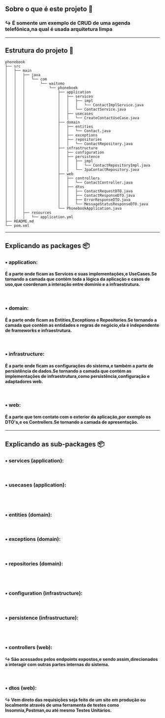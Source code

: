 ## Sobre o que é este projeto 🚀
### ↪ É somente um exemplo de CRUD de uma agenda telefônica,na qual é usada arquitetura limpa

---------------------------------------------------------------------


## Estrutura do projeto 🔗
```
phonebook
├── src
│   ├── main
│   │   ├── java
│   │   │   └── com
│   │   │       └── waitomo
│   │   │           └── phonebook
│   │   │               ├── application
│   │   │               │   ├── services
│   │   │               │   │   ├── impl
│   │   │               │   │   │   └── ContactImplService.java
│   │   │               │   │   └── ContactService.java
│   │   │               │   ├── usecases
│   │   │               │   │   └── CreateContactUseCase.java
│   │   │               ├── domain
│   │   │               │   ├── entities
│   │   │               │   │   └── Contact.java
│   │   │               │   ├── exceptions
│   │   │               │   ├── repositories
│   │   │               │   │   └── ContactRepository.java
│   │   │               ├── infrastructure
│   │   │               │   ├── configuration
│   │   │               │   ├── persistence
│   │   │               │   │   ├── impl
│   │   │               │   │   │   └── ContactRepositoryImpl.java
│   │   │               │   │   └── JpaContactRepository.java
│   │   │               ├── web
│   │   │               │   ├── controllers
│   │   │               │   │   └── ContactController.java
│   │   │               │   ├── dtos
│   │   │               │   │   ├── ContactRequestDTO.java
│   │   │               │   │   ├── ContactResponseDTO.java
│   │   │               │   │   ├── ErrorResponseDTO.java
│   │   │               │   │   └── MessageStatusResponseDTO.java
│   │   │               └── PhonebookApplication.java
│   │   ├── resources
│   │   │   └── application.yml
├── README.md
└── pom.xml
```

-----------------------------------------------------------------------------

## Explicando as packages 📦

### ▪ application:
#### É a parte onde ficam as Services e suas implementações,e UseCases.Se tornando a camada que contém toda a lógica da aplicação e casos de uso,que coordenam a interação entre domínio e a infraestrutura.

<br>

### ▪ domain:
#### É a parte onde ficam as Entities,Exceptions e Repositories.Se tornando a camada que contém as entidades e regras de negócio,ela é independente de frameworks e infraestrutura.

<br>

### ▪ infrastructure:
#### É a parte onde ficam as configurações do sistema,e também a parte de persistência de dados.Se tornando a camada que contém as implementações de infraestrutura,como persistência,configuração e adaptadores web.

<br>

### ▪ web:
#### É a parte que tem contato com o exterior da aplicação,por exemplo os DTO's,e os Controllers.Se tornando a camada de apresentação.  

----------------------------------------------------------------------------

## Explicando as sub-packages 📦

### ▪ services (application):
####

<br>

### ▪ usecases (application):
####

<br><br>

### ▪ entities (domain):
####

<br>

### ▪ exceptions (domain):
####

<br>

### ▪ repositories (domain):
####

<br><br>

### ▪ configuration (infrastructure):
####

<br>

### ▪ persistence (infrastructure):
####

<br><br>

### ▪ controllers (web):
#### ↪ São acessados pelos endpoints expostos,e sendo assim,direcionados a interagir com outras partes internas do sistema.

<br>

### ▪ dtos (web):
#### ↪ Vem direto das requisições seja feito de um site em produção ou localmente através de uma ferramenta de testes como Insomnia,Postman,ou até mesmo Testes Unitários.

